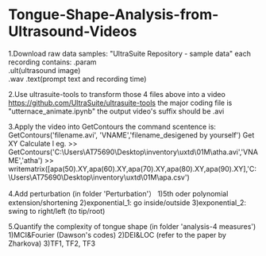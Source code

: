 # Tongue-Shape-Analysis-from-Ultrasound-Videos
1.Download raw data
  samples: "UltraSuite Repository - sample data"
  each recording contains: .param  
                           .ult(ultrasound image)  
                           .wav
                           .text(prompt text and recording time)    

2.Use ultrasuite-tools to transform those 4 files above into a video
  https://github.com/UltraSuite/ultrasuite-tools
  the major coding file is "utternace_animate.ipynb"
  the output video's suffix should be .avi

3.Apply the video into GetContours
  the command scentence is: GetContours('filename.avi', 'VNAME','filename_desigened by yourself')
  Get XY
  Calculate l
  eg. >> GetContours('C:\Users\AT75690\Desktop\inventory\uxtd\01M\atha.avi','VNAME','atha')
      >> writematrix([apa(50).XY,apa(60).XY,apa(70).XY,apa(80).XY,apa(90).XY],'C:\Users\AT75690\Desktop\inventory\uxtd\01M\apa.csv')


4.Add perturbation (in folder 'Perturbation'）
  1)5th oder polynomial extension/shortening
  2)exponential_1: go inside/outside
  3)exponential_2: swing to right/left (to tip/root)


5.Quantify the complexity of tongue shape (in folder 'analysis-4 measures')
  1)MCI&Fourier (Dawson's codes)
  2)DEI&LOC (refer to the paper by Zharkova)
  3)TF1, TF2, TF3


